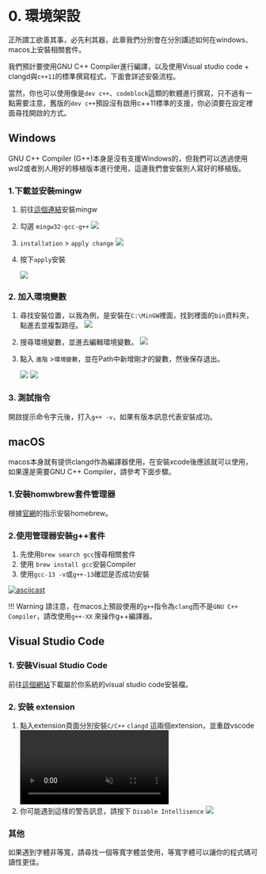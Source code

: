 # 0. 環境架設
正所謂工欲善其事，必先利其器，此章我們分別會在分別講述如何在windows、macos上安裝相關套件。

我們預計要使用GNU C++ Compiler進行編譯，以及使用Visual studio code + clangd與``c++11``的標準撰寫程式，下面會詳述安裝流程。

當然，你也可以使用像是``dev c++``、``codeblock``這類的軟體進行撰寫，只不過有一點需要注意，舊版的``dev c++``預設沒有啟用c++11標準的支援，你必須要在設定裡面尋找開啟的方式。


## Windows
GNU C++ Compiler (G++)本身是沒有支援Windows的，但我們可以透過使用wsl2或者別人用好的移植版本進行使用，這邊我們會安裝別人寫好的移植版。
### 1.下載並安裝mingw
1. 前往[這個連結](https://sourceforge.net/projects/mingw/)安裝mingw
2. 勾選 ``mingw32-gcc-g++``
   ![](./media/install1.png)
3. ``installation`` > ``apply change``
   ![](./media/install2.png)
4. 按下``apply``安裝
   
    ![](./media/install3.png)


### 2. 加入環境變數
1. 尋找安裝位置，以我為例，是安裝在``C:\MinGW``裡面，找到裡面的``bin``資料夾，點進去並複製路徑。
    ![](./media/env1.png)
2. 搜尋環境變數，並進去編輯環境變數。
    ![](./media/env2.png)
3. 點入 ``進階`` >``環境變數``，並在Path中新增剛才的變數，然後保存退出。
   
    ![](./media/env3.png)
   ![](./media/env4.png)


### 3. 測試指令
開啟提示命令字元後，打入``g++ -v``，如果有版本訊息代表安裝成功。


## macOS
macos本身就有提供clangd作為編譯器使用，在安裝xcode後應該就可以使用，如果還是需要GNU C++ Compiler，請參考下面步驟。

### 1.安裝homwbrew套件管理器
根據[官網](https://brew.sh)的指示安裝homebrew。

### 2.使用管理器安裝g++套件
1. 先使用``brew search gcc``搜尋相關套件
2. 使用 ``brew install gcc``安裝Compiler
3. 使用``gcc-13 -v``或``g++-13``確認是否成功安裝


[![asciicast](https://asciinema.org/a/zuE3ZBuU06gkRhyllvhQ4zUwQ.svg)](https://asciinema.org/a/zuE3ZBuU06gkRhyllvhQ4zUwQ)

!!! Warning
    請注意，在macos上預設使用的``g++``指令為``clang``而不是``GNU C++ Compiler``，請改使用``g++-XX`` 來操作g++編譯器。


## Visual Studio Code
### 1. 安裝Visual Studio Code
前往[這個網站](https://code.visualstudio.com/)下載屬於你系統的visual studio code安裝檔。
### 2. 安裝 extension
1. 點入extension頁面分別安裝``C/C++`` ``clangd`` 這兩個extension，並重啟vscode
    <video autoplay muted loop controls><source src="../../cpp/media/vscode_ext.mp4" type="video/mp4"></video>
2. 你可能遇到這樣的警告訊息，請按下 ``Disable Intellisence``
   ![](./media/warning.png)
### 其他
如果遇到字體非等寬，請尋找一個等寬字體並使用，等寬字體可以讓你的程式碼可讀性更佳。
